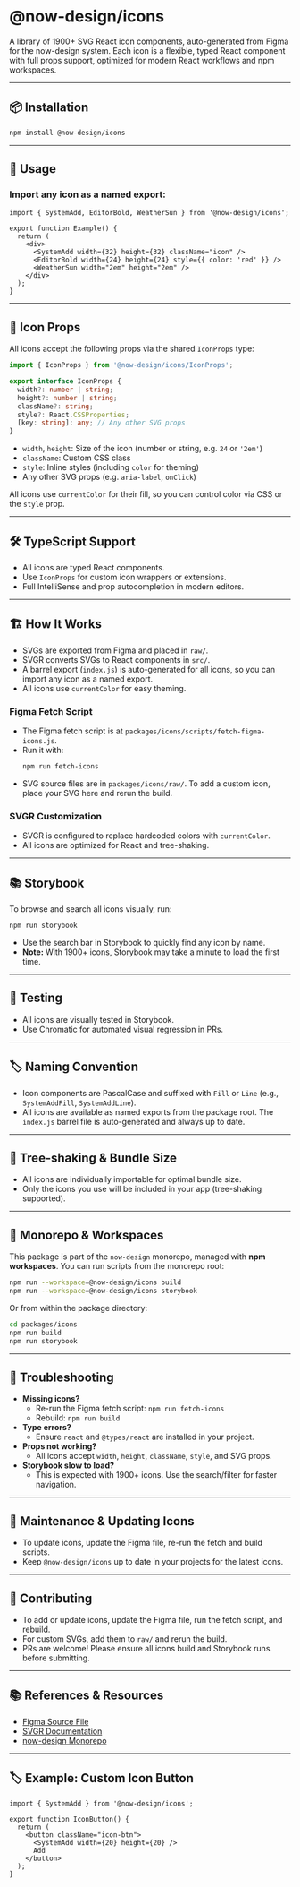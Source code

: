 # @now-design/icons

A library of 1900+ SVG React icon components, auto-generated from Figma for the now-design system. Each icon is a flexible, typed React component with full props support, optimized for modern React workflows and npm workspaces.

---

## 📦 Installation

```sh
npm install @now-design/icons
```

---

## 🚀 Usage

### Import any icon as a named export:

```tsx
import { SystemAdd, EditorBold, WeatherSun } from '@now-design/icons';

export function Example() {
  return (
    <div>
      <SystemAdd width={32} height={32} className="icon" />
      <EditorBold width={24} height={24} style={{ color: 'red' }} />
      <WeatherSun width="2em" height="2em" />
    </div>
  );
}
```

---

## 🧩 Icon Props

All icons accept the following props via the shared `IconProps` type:

```ts
import { IconProps } from '@now-design/icons/IconProps';

export interface IconProps {
  width?: number | string;
  height?: number | string;
  className?: string;
  style?: React.CSSProperties;
  [key: string]: any; // Any other SVG props
}
```

- `width`, `height`: Size of the icon (number or string, e.g. `24` or `'2em'`)
- `className`: Custom CSS class
- `style`: Inline styles (including `color` for theming)
- Any other SVG props (e.g. `aria-label`, `onClick`)

All icons use `currentColor` for their fill, so you can control color via CSS or the `style` prop.

---

## 🛠️ TypeScript Support

- All icons are typed React components.
- Use `IconProps` for custom icon wrappers or extensions.
- Full IntelliSense and prop autocompletion in modern editors.

---

## 🏗️ How It Works

- SVGs are exported from Figma and placed in `raw/`.
- SVGR converts SVGs to React components in `src/`.
- A barrel export (`index.js`) is auto-generated for all icons, so you can import any icon as a named export.
- All icons use `currentColor` for easy theming.

### Figma Fetch Script
- The Figma fetch script is at `packages/icons/scripts/fetch-figma-icons.js`.
- Run it with:
  ```sh
  npm run fetch-icons
  ```
- SVG source files are in `packages/icons/raw/`. To add a custom icon, place your SVG here and rerun the build.

### SVGR Customization
- SVGR is configured to replace hardcoded colors with `currentColor`.
- All icons are optimized for React and tree-shaking.

---

## 📚 Storybook

To browse and search all icons visually, run:

```sh
npm run storybook
```

- Use the search bar in Storybook to quickly find any icon by name.
- **Note:** With 1900+ icons, Storybook may take a minute to load the first time.

---

## 🧪 Testing

- All icons are visually tested in Storybook.
- Use Chromatic for automated visual regression in PRs.

---

## 🏷️ Naming Convention

- Icon components are PascalCase and suffixed with `Fill` or `Line` (e.g., `SystemAddFill`, `SystemAddLine`).
- All icons are available as named exports from the package root. The `index.js` barrel file is auto-generated and always up to date.

---

## 🌲 Tree-shaking & Bundle Size

- All icons are individually importable for optimal bundle size.
- Only the icons you use will be included in your app (tree-shaking supported).

---

## 🏢 Monorepo & Workspaces

This package is part of the `now-design` monorepo, managed with **npm workspaces**. You can run scripts from the monorepo root:

```sh
npm run --workspace=@now-design/icons build
npm run --workspace=@now-design/icons storybook
```

Or from within the package directory:

```sh
cd packages/icons
npm run build
npm run storybook
```

---

## 📝 Troubleshooting

- **Missing icons?**
  - Re-run the Figma fetch script: `npm run fetch-icons`
  - Rebuild: `npm run build`
- **Type errors?**
  - Ensure `react` and `@types/react` are installed in your project.
- **Props not working?**
  - All icons accept `width`, `height`, `className`, `style`, and SVG props.
- **Storybook slow to load?**
  - This is expected with 1900+ icons. Use the search/filter for faster navigation.

---

## 🧹 Maintenance & Updating Icons

- To update icons, update the Figma file, re-run the fetch and build scripts.
- Keep `@now-design/icons` up to date in your projects for the latest icons.

---

## 🤝 Contributing

- To add or update icons, update the Figma file, run the fetch script, and rebuild.
- For custom SVGs, add them to `raw/` and rerun the build.
- PRs are welcome! Please ensure all icons build and Storybook runs before submitting.

---

## 📚 References & Resources

- [Figma Source File](https://www.figma.com/design/wOVgmB8my4cHAif88cKO4r/Tokens---Variables---Styles?node-id=20-127&p=f&m=dev)
- [SVGR Documentation](https://react-svgr.com/)
- [now-design Monorepo](../..)

---

## 🏷️ Example: Custom Icon Button

```tsx
import { SystemAdd } from '@now-design/icons';

export function IconButton() {
  return (
    <button className="icon-btn">
      <SystemAdd width={20} height={20} />
      Add
    </button>
  );
}
``` 